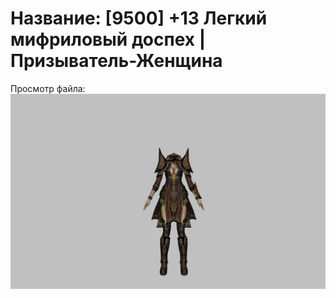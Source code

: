 # Название: [9500] +13 Легкий мифриловый доспех | Призыватель-Женщина

Просмотр файла:
![p090021.png](p090021.png)